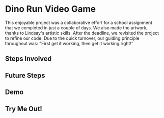 # Dino Run Video Game
This enjoyable project was a collaborative effort for a school assignment that we completed in just a couple of days. We also made the artwork, thanks to Lindsay's artistic skills. After the deadline, we revisited the project to refine our code. Due to the quick turnover, our guiding principle throughout was: "First get it working, then get it working right!"
## Steps Involved

## Future Steps

## Demo

## Try Me Out!
